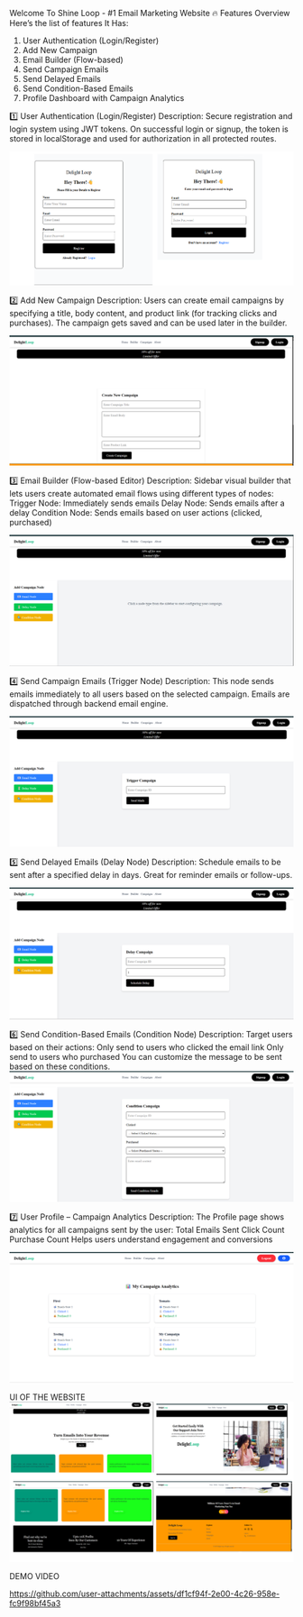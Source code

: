Welcome To Shine Loop - #1 Email Marketing Website
🔥 Features Overview
Here’s the list of features It Has:
1. User Authentication (Login/Register)
2. Add New Campaign
3. Email Builder (Flow-based)
4. Send Campaign Emails
5. Send Delayed Emails
6. Send Condition-Based Emails
7. Profile Dashboard with Campaign Analytics

1️⃣ User Authentication (Login/Register)
Description:
Secure registration and login system using JWT tokens. On successful login or signup, the token is stored in localStorage and used for authorization in all protected routes.

![image alt](https://github.com/VamsiKrishna0101/MailAutomation/blob/e6aca58d51aec6166913c86089383786b563d712/finallogin.png)

2️⃣ Add New Campaign
Description:
Users can create email campaigns by specifying a title, body content, and product link (for tracking clicks and purchases). The campaign gets saved and can be used later in the builder.

![image alt](https://github.com/VamsiKrishna0101/MailAutomation/blob/9b4f066024b0b9cc6b6c120ef3447f7abdfc5a1c/create%20campaign.png)

3️⃣ Email Builder (Flow-based Editor)
Description:
Sidebar visual builder that lets users create automated email flows using different types of nodes:
Trigger Node: Immediately sends emails
Delay Node: Sends emails after a delay
Condition Node: Sends emails based on user actions (clicked, purchased)

![image alt](https://github.com/VamsiKrishna0101/MailAutomation/blob/47cf386eeccdff44a728349d291652da736063b8/Builder.png)

4️⃣ Send Campaign Emails (Trigger Node)
Description:
This node sends emails immediately to all users based on the selected campaign. Emails are dispatched through backend email engine.

![image alt](https://github.com/VamsiKrishna0101/MailAutomation/blob/fc08a40dfe035cb4192a06e0082aaf2b4811c464/Email_bulder.png)

5️⃣ Send Delayed Emails (Delay Node)
Description:
Schedule emails to be sent after a specified delay in days. Great for reminder emails or follow-ups.

![image alt](https://github.com/VamsiKrishna0101/MailAutomation/blob/d659e0434cf7dde0ec80185c211bb63541a08763/Delay.png)

6️⃣ Send Condition-Based Emails (Condition Node)
Description:
Target users based on their actions:
Only send to users who clicked the email link
Only send to users who purchased
You can customize the message to be sent based on these conditions.
![image alt](https://github.com/VamsiKrishna0101/MailAutomation/blob/c4583709ba145d93865818044e6268586d5a7588/condition.png)

7️⃣ User Profile – Campaign Analytics
Description:
The Profile page shows analytics for all campaigns sent by the user:
Total Emails Sent
Click Count
Purchase Count
Helps users understand engagement and conversions

![image alt](https://github.com/VamsiKrishna0101/MailAutomation/blob/0d36825b64a3f45f509a7f4bd0e8f11194c433a6/profile.png)

UI OF THE WEBSITE
![image alt](https://github.com/VamsiKrishna0101/MailAutomation/blob/1738b185d7a78fea3ecad69840f438cbf54cfe8a/finalui.png)


DEMO VIDEO

https://github.com/user-attachments/assets/df1cf94f-2e00-4c26-958e-fc9f98bf45a3


